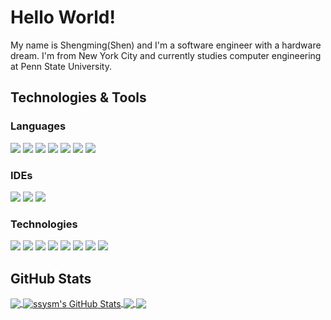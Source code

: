 # Hello World!

My name is Shengming(Shen) and I'm a software engineer with a hardware dream. I'm from New York City and currently studies computer engineering at Penn State University.

## Technologies & Tools

### Languages
![](https://img.shields.io/badge/Code-JavaScript-informational?style=flat&logo=javascript&logoColor=white&color=F7DF1E)
![](https://img.shields.io/badge/Code-TypeScript-informational?style=flat&logo=typescript&logoColor=white&color=3178C6)
![](https://img.shields.io/badge/Code-Java-informational?style=flat&logo=java&logoColor=white&color=007396)
![](https://img.shields.io/badge/Code-Python-informational?style=flat&logo=python&logoColor=white&color=3776AB)
![](https://img.shields.io/badge/Code-Verilog%20HDL-informational?style=flat&logo=verilog&logoColor=white&color=FF9E0F)
![](https://img.shields.io/badge/Code-Angular-informational?style=flat&logo=angular&logoColor=white&color=DD0031)
![](https://img.shields.io/badge/Code-React-informational?style=flat&logo=react&logoColor=white&color=61DAFB)

### IDEs
![](https://img.shields.io/badge/Editor-VSCode-informational?style=flat&logo=Visual-Studio-Code&logoColor=white&color=007ACC)
![](https://img.shields.io/badge/Editor-Intel%20Quartus-informational?style=flat&logo=intel&logoColor=white&color=0071C5)
![](https://img.shields.io/badge/Editor-Arduino-informational?style=flat&logo=arduino&logoColor=white&color=00979D)

### Technologies
![](https://img.shields.io/badge/OS-Linux-informational?style=flat&logo=linux&logoColor=white&color=FCC624)
![](https://img.shields.io/badge/Shell-Zsh-informational?style=flat&logo=gnu-bash&logoColor=white&color=4EAA25)
![](https://img.shields.io/badge/Tools-TensorFlow-informational?style=flat&logo=TensorFlow&logoColor=white&color=FF6F00)
![](https://img.shields.io/badge/Tools-MongoDB-informational?style=flat&logo=mongodb&logoColor=white&color=47A248)
![](https://img.shields.io/badge/Tools-Docker-informational?style=flat&logo=docker&logoColor=white&color=2496ED)
![](https://img.shields.io/badge/Cloud-Azure-informational?style=flat&logo=Azure-DevOps&logoColor=white&color=0078D7)
![](https://img.shields.io/badge/Cloud-AWS-informational?style=flat&logo=Amazon-AWS&logoColor=white&color=232F3E)
![](https://img.shields.io/badge/Cloud-Digital_Ocean-informational?style=flat&logo=digitalocean&logoColor=white&color=0080FF)

## GitHub Stats

<a href="https://github.com/ssysm/ssysm">
  <img align="center" src="https://github-readme-stats.vercel.app/api/top-langs/?username=ssysm&hide=css,html,tex&title_color=ffffff&text_color=c9cacc&icon_color=2bbc8a&bg_color=1d1f21&langs_count=3" />
</a>
<a href="https://github.com/ssysm/ssysm">
  <img align="center" src="https://github-readme-stats.vercel.app/api?username=ssysm&show_icons=true&line_height=27&count_private=true&title_color=ffffff&text_color=c9cacc&icon_color=2bbc8a&bg_color=1d1f21" alt="ssysm's GitHub Stats" />
</a>

<a href="https://github.com/ssysm/restcms">
  <img align="center" src="https://github-readme-stats.vercel.app/api/pin/?username=ssysm&repo=restcms&title_color=ffffff&text_color=c9cacc&icon_color=2bbc8a&bg_color=1d1f21" />
</a>


<a href="https://github.com/zhimingshenjun/DD_Monitor">
  <img align="center" src="https://github-readme-stats.vercel.app/api/pin/?username=zhimingshenjun&repo=DD_Monitor&title_color=ffffff&text_color=c9cacc&icon_color=2bbc8a&bg_color=1d1f21" />
</a>    
